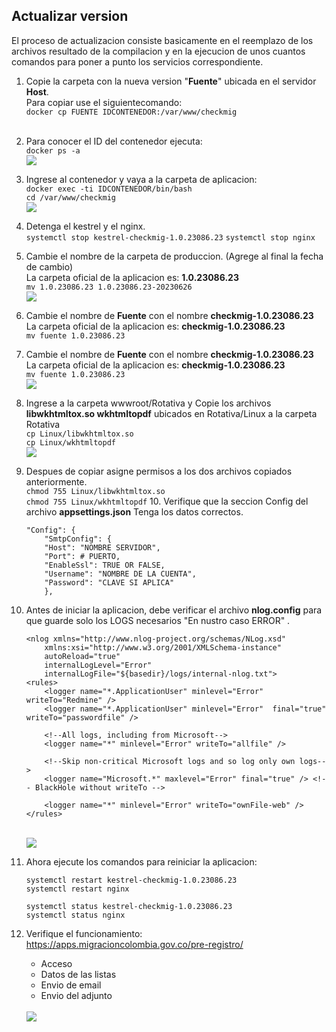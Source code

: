 ## <a name='actualizar'>Actualizar version</a>
      
  El proceso de actualizacion consiste basicamente en el reemplazo de los archivos resultado de la compilacion y en la ejecucion de unos cuantos comandos para poner a punto los servicios correspondiente.

  1. Copie la carpeta con la nueva version "<b>Fuente</b>" ubicada en el servidor <b>Host</b>.
     <br>Para copiar use el siguientecomando: <br>
     ``` docker cp FUENTE IDCONTENEDOR:/var/www/checkmig ```    
     <br>

  3. Para conocer el ID del contenedor ejecuta:<br>
     ``` docker ps -a ``` <br>
     <img src='https://migraciondata.interactuemos.com/actualizacioncheckmig/2.png'><br>

  5. Ingrese al contenedor y vaya a la carpeta de aplicacion: <br>
    ``` docker exec -ti IDCONTENEDOR/bin/bash ```<br>
    ``` cd /var/www/checkmig ``` <br>
    <img src='https://migraciondata.interactuemos.com/actualizacioncheckmig/3.png'><br>

  6. Detenga el kestrel y el nginx.<br>
     ``` systemctl stop kestrel-checkmig-1.0.23086.23 ```
     ``` systemctl stop nginx ```
     <br>

  7. Cambie el nombre de la carpeta de produccion. (Agrege al final la fecha de cambio)<br>
     La carpeta oficial de la aplicacion es: <b>1.0.23086.23</b><br>
     ``` mv 1.0.23086.23 1.0.23086.23-20230626 ```<br>
     <img src='https://migraciondata.interactuemos.com/actualizacioncheckmig/4.png'><br>

  8. Cambie el nombre de <b>Fuente</b> con el nombre <b>checkmig-1.0.23086.23</b><br>
     La carpeta oficial de la aplicacion es: <b>checkmig-1.0.23086.23</b><br>
     ``` mv fuente 1.0.23086.23 ```<br>

  9. Cambie el nombre de <b>Fuente</b> con el nombre <b>checkmig-1.0.23086.23</b><br>
     La carpeta oficial de la aplicacion es: <b>checkmig-1.0.23086.23</b><br>
     ``` mv fuente 1.0.23086.23 ```<br>
      <img src='https://migraciondata.interactuemos.com/actualizacioncheckmig/5.png'><br>
  10. Ingrese a la carpeta wwwroot/Rotativa y Copie los archivos <b>libwkhtmltox.so  wkhtmltopdf</b> ubicados en Rotativa/Linux a la carpeta Rotativa <br>
    ``` cp Linux/libwkhtmltox.so ```<br>
    ``` cp Linux/wkhtmltopdf ``` <br>
    <img src='https://migraciondata.interactuemos.com/actualizacioncheckmig/6.png'><br>

  11. Despues de copiar asigne permisos a los dos archivos copiados anteriormente.<br>
    ``` chmod 755 Linux/libwkhtmltox.so ```<br>
    ``` chmod 755 Linux/wkhtmltopdf ```
        10. Verifique que la seccion Config del archivo <b>appsettings.json</b> Tenga los datos correctos.<br>
        ```
        "Config": {
            "SmtpConfig": {
            "Host": "NOMBRE SERVIDOR",
            "Port": # PUERTO,
            "EnableSsl": TRUE OR FALSE,
            "Username": "NOMBRE DE LA CUENTA",
            "Password": "CLAVE SI APLICA"
            },
        ```
  12. Antes de iniciar la aplicacion, debe verificar el archivo  <b>nlog.config</b> para que guarde solo los LOGS necesarios "En nustro caso ERROR" .<br>
        ``` 
        <nlog xmlns="http://www.nlog-project.org/schemas/NLog.xsd"
            xmlns:xsi="http://www.w3.org/2001/XMLSchema-instance"
            autoReload="true"
            internalLogLevel="Error"
            internalLogFile="${basedir}/logs/internal-nlog.txt">
        <rules>
            <logger name="*.ApplicationUser" minlevel="Error" writeTo="Redmine" />
            <logger name="*.ApplicationUser" minlevel="Error"  final="true" writeTo="passwordfile" />

            <!--All logs, including from Microsoft-->
            <logger name="*" minlevel="Error" writeTo="allfile" />

            <!--Skip non-critical Microsoft logs and so log only own logs-->
            <logger name="Microsoft.*" maxlevel="Error" final="true" /> <!-- BlackHole without writeTo -->

            <logger name="*" minlevel="Error" writeTo="ownFile-web" />
        </rules>  
        ``` 
        <br>
        <img src='https://migraciondata.interactuemos.com/actualizacioncheckmig/7.png'>
        
  13. Ahora ejecute los comandos para reiniciar la aplicacion:<br>
    
        ``` systemctl restart kestrel-checkmig-1.0.23086.23 ``` <br>
        ``` systemctl restart nginx ``` <br>

        ``` systemctl status kestrel-checkmig-1.0.23086.23 ``` <br>
        ``` systemctl status nginx ```
  
  14. Verifique el funcionamiento: https://apps.migracioncolombia.gov.co/pre-registro/ <br>
      <ul>
        <li>Acceso</li>
        <li>Datos de las listas</li>
        <li>Envio de email</li>
        <li>Envio del adjunto</li>
      </ul>
      <br>
      <img src='https://migraciondata.interactuemos.com/actualizacioncheckmig/8.png'>
